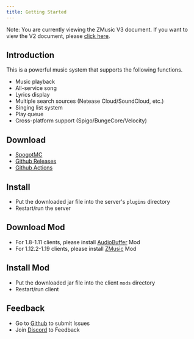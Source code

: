 ```yaml
---
title: Getting Started
---
```


Note: You are currently viewing the ZMusic V3 document. If you want to view the V2 document, please [click here](/v2).

## Introduction

This is a powerful music system that supports the following functions.

* Music playback
* All-service song
* Lyrics display
* Multiple search sources (Netease Cloud/SoundCloud, etc.)
* Singing list system
* Play queue
* Cross-platform support (Spigo/BungeCore/Velocity)

## Download

* [SpogotMC](https://www.spigotmc.org/resources/zmusic.83027/)
* [Github Releases](https://github.com/RealHeart/ZMusic/releases)
* [Github Actions](https://github.com/RealHeart/ZMusic/actions)

## Install

* Put the downloaded jar file into the server's `plugins` directory
* Restart/run the server

## Download Mod

* For 1.8-1.11 clients, please install [AudioBuffer](https://www.mcbbs.net/thread-832205-1-1.html) Mod
* For 1.12.2-1.19 clients, please install [ZMusic](https://github.com/RealHeart/ZMusic-Mod/releases) Mod

## Install Mod

* Put the downloaded jar file into the client `mods` directory
* Restart/run client

## Feedback

* Go to [Github](https://github.com/RealHeart/ZMusic) to submit Issues
* Join [Discord](https://discord.gg/twQgJNufYn) to Feedback
